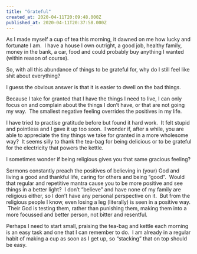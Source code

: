 ```yaml
---
title: "Grateful"
created_at: 2020-04-11T20:09:48.000Z
published_at: 2020-04-11T20:37:58.000Z
---
```

As I made myself a cup of tea this morning, it dawned on me how lucky and fortunate I am.  I have a house I own outright, a good job, healthy family, money in the bank, a car, food and could probably buy anything I wanted (within reason of course).

So, with all this abundance of things to be grateful for, why do I still feel like shit about everything?

I guess the obvious answer is that it is easier to dwell on the bad things.

Because I take for granted that I have the things I need to live, I can only focus on and complain about the things I don’t have, or that are not going my way.  The smallest negative feeling overrides the positives in my life.

I have tried to practise gratitude before but found it hard work.  It felt stupid and pointless and I gave it up too soon.  I wonder if, after a while, you are able to appreciate the tiny things we take for granted in a more wholesome way?  It seems silly to thank the tea-bag for being delicious or to be grateful for the electricity that powers the kettle.

I sometimes wonder if being religious gives you that same gracious feeling?

Sermons constantly preach the positives of believing in (your) God and living a good and thankful life, caring for others and being “good”.  Would that regular and repetitive mantra cause you to be more positive and see things in a better light?  I don’t “believe” and have none of my family are religious either, so I don’t have any personal perspective on it.  But from the religious people I know, even losing a leg (literally) is seen in a positive way.  Their God is testing them, rather than punishing them, making them into a more focussed and better person, not bitter and resentful.

Perhaps I need to start small, praising the tea-bag and kettle each morning is an easy task and one that I can remember to do.  I am already in a regular habit of making a cup as soon as I get up, so “stacking” that on top should be easy.

